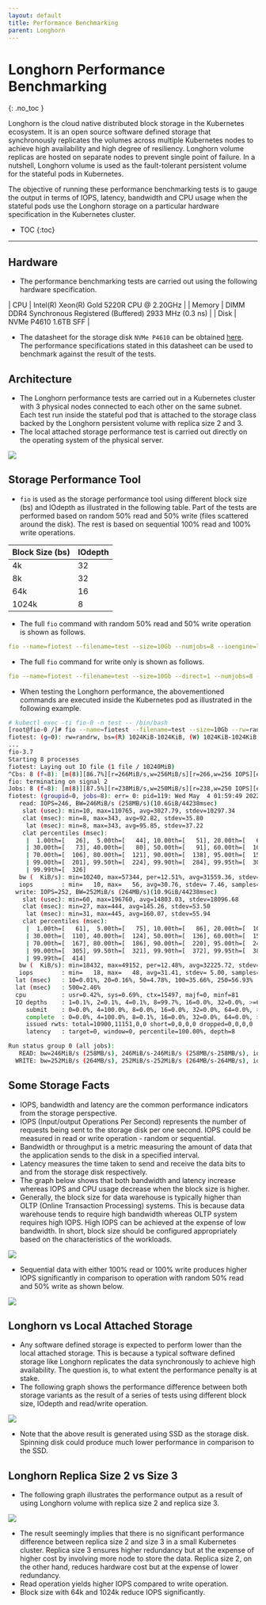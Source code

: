 ```yaml
---
layout: default
title: Performance Benchmarking
parent: Longhorn
---
```


# Longhorn Performance Benchmarking
{: .no_toc }

Longhorn is the cloud native distributed block storage in the Kubernetes ecosystem. It is an open source software defined storage that synchronously replicates the volumes across multiple Kubernetes nodes to achieve high availability and high degree of resiliency. Longhorn volume replicas are hosted on separate nodes to prevent single point of failure. In a nutshell, Longhorn volume is used as the fault-tolerant persistent volume for the stateful pods in Kubernetes. 

The objective of running these performance benchmarking tests is to gauge the output in terms of IOPS, latency, bandwidth and CPU usage when the stateful pods use the Longhorn storage on a particular hardware specification in the Kubernetes cluster.

- TOC
{:toc}

---


## Hardware

- The performance benchmarking tests are carried out using the following hardware specification.

| CPU          | Intel(R) Xeon(R) Gold 5220R CPU @ 2.20GHz | 
| Memory  | DIMM DDR4 Synchronous Registered (Buffered) 2933 MHz (0.3 ns) | 
| Disk | NVMe P4610 1.6TB SFF    | 

- The datasheet for the storage disk `NVMe P4610` can be obtained [here](https://ark.intel.com/content/www/us/en/ark/products/140103/intel-ssd-dc-p4610-series-1-6tb-2-5in-pcie-3-1-x4-3d2-tlc.html). The performance specifications stated in this datasheet can be used to benchmark against the result of the tests.

## Architecture

- The Longhorn performance tests are carried out in a Kubernetes cluster with 3 physical nodes connected to each other on the same subnet. Each test run inside the stateful pod that is attached to the storage class backed by the Longhorn persistent volume with replica size 2 and 3.
- The local attached storage performance test is carried out directly on the operating system of the physical server.

![](../../assets/images/longhorn/bench5.png) 

## Storage Performance Tool

- `fio` is used as the storage performance tool using different block size (bs) and IOdepth as illustrated in the following table. Part of the tests are performed based on random 50% read and 50% write (files scattered around the disk). The rest is based on sequential 100% read and 100% write operations.

| Block Size (bs)      | IOdepth         |
|:-------------|:------------------|
| 4k          | 32        | 
| 8k        | 32         | 
| 64k       | 16           | 
| 1024k     | 8          | 


- The full `fio` command with random 50% read and 50% write operation is shown as follows.

```yaml
fio --name=fiotest --filename=test --size=10Gb --numjobs=8 --ioengine=libaio --group_reporting --runtime=60 --startdelay=60 --bs=8k --iodepth=32 --rw=randrw --direct=1 --rwmixread=50
```

- The full `fio` command for write only is shown as follows.

```yaml
fio --name=fiotest --filename=test --size=10Gb --direct=1 --numjobs=8 --ioengine=libaio --group_reporting --runtime=60 --startdelay=60 --bs=8k --iodepth=32 --rw=write
```

- When testing the Longhorn performance, the abovementioned commands are executed inside the Kubernetes pod as illustrated in the following example.

```bash
# kubectl exec -ti fio-0 -n test -- /bin/bash
[root@fio-0 /]# fio --name=fiotest --filename=test --size=10Gb --rw=randrw --direct=1 --rwmixread=50 --numjobs=8 --ioengine=libaio --group_reporting --runtime=60 --startdelay=60 --bs=1M --iodepth=8
fiotest: (g=0): rw=randrw, bs=(R) 1024KiB-1024KiB, (W) 1024KiB-1024KiB, (T) 1024KiB-1024KiB, ioengine=libaio, iodepth=8
...
fio-3.7
Starting 8 processes
fiotest: Laying out IO file (1 file / 10240MiB)
^Cbs: 8 (f=8): [m(8)][86.7%][r=266MiB/s,w=256MiB/s][r=266,w=256 IOPS][eta 00m:16s]
fio: terminating on signal 2
Jobs: 8 (f=8): [m(8)][87.5%][r=238MiB/s,w=250MiB/s][r=238,w=250 IOPS][eta 00m:15s]
fiotest: (groupid=0, jobs=8): err= 0: pid=119: Wed May  4 01:59:49 2022
   read: IOPS=246, BW=246MiB/s (258MB/s)(10.6GiB/44238msec)
    slat (usec): min=10, max=110765, avg=3027.79, stdev=10297.34
    clat (msec): min=8, max=343, avg=92.82, stdev=35.80
     lat (msec): min=8, max=343, avg=95.85, stdev=37.22
    clat percentiles (msec):
     |  1.00th=[   26],  5.00th=[   44], 10.00th=[   51], 20.00th=[   66],
     | 30.00th=[   73], 40.00th=[   80], 50.00th=[   91], 60.00th=[  100],
     | 70.00th=[  106], 80.00th=[  121], 90.00th=[  138], 95.00th=[  157],
     | 99.00th=[  201], 99.50th=[  224], 99.90th=[  284], 99.95th=[  305],
     | 99.99th=[  326]
   bw (  KiB/s): min=10240, max=57344, per=12.51%, avg=31559.36, stdev=7650.58, samples=704
   iops        : min=   10, max=   56, avg=30.76, stdev= 7.46, samples=704
  write: IOPS=252, BW=252MiB/s (264MB/s)(10.9GiB/44238msec)
    slat (usec): min=60, max=196760, avg=14803.03, stdev=18096.68
    clat (msec): min=27, max=444, avg=145.26, stdev=53.50
     lat (msec): min=31, max=445, avg=160.07, stdev=55.94
    clat percentiles (msec):
     |  1.00th=[   61],  5.00th=[   75], 10.00th=[   86], 20.00th=[  101],
     | 30.00th=[  110], 40.00th=[  124], 50.00th=[  136], 60.00th=[  150],
     | 70.00th=[  167], 80.00th=[  186], 90.00th=[  220], 95.00th=[  249],
     | 99.00th=[  305], 99.50th=[  321], 99.90th=[  372], 99.95th=[  388],
     | 99.99th=[  414]
   bw (  KiB/s): min=18432, max=49152, per=12.48%, avg=32225.72, stdev=5107.40, samples=704
   iops        : min=   18, max=   48, avg=31.41, stdev= 5.00, samples=704
  lat (msec)   : 10=0.01%, 20=0.16%, 50=4.78%, 100=35.66%, 250=56.93%
  lat (msec)   : 500=2.46%
  cpu          : usr=0.42%, sys=0.69%, ctx=15497, majf=0, minf=81
  IO depths    : 1=0.1%, 2=0.1%, 4=0.1%, 8=99.7%, 16=0.0%, 32=0.0%, >=64=0.0%
     submit    : 0=0.0%, 4=100.0%, 8=0.0%, 16=0.0%, 32=0.0%, 64=0.0%, >=64=0.0%
     complete  : 0=0.0%, 4=100.0%, 8=0.1%, 16=0.0%, 32=0.0%, 64=0.0%, >=64=0.0%
     issued rwts: total=10900,11151,0,0 short=0,0,0,0 dropped=0,0,0,0
     latency   : target=0, window=0, percentile=100.00%, depth=8

Run status group 0 (all jobs):
   READ: bw=246MiB/s (258MB/s), 246MiB/s-246MiB/s (258MB/s-258MB/s), io=10.6GiB (11.4GB), run=44238-44238msec
  WRITE: bw=252MiB/s (264MB/s), 252MiB/s-252MiB/s (264MB/s-264MB/s), io=10.9GiB (11.7GB), run=44238-44238msec
```


## Some Storage Facts

- IOPS, bandwidth and latency are the common performance indicators from the storage perspective. 
- IOPS (Input/output Operations Per Second) represents the number of requests being sent to the storage disk per one second. IOPS could be measured in read or write operation - random or sequential.
- Bandwidth or throughput is a metric measuring the amount of data that the application sends to the disk in a specified interval.
- Latency measures the time taken to send and receive the data bits to and from the storage disk respectively.
- The graph below shows that both bandwidth and latency increase whereas IOPS and CPU usage decrease when the block size is higher.
- Generally, the block size for data warehouse is typically higher than OLTP (Online Transaction Processing) systems. This is because data warehouse tends to require high bandwidth whereas OLTP system requires high IOPS. High IOPS can be achieved at the expense of low bandwidth. In short, block size should be configured appropriately based on the characteristics of the workloads.

![](../../assets/images/longhorn/bench2.png) 

- Sequential data with either 100% read or 100% write produces higher IOPS significantly in comparison to operation with random 50% read and 50% write as shown below. 

![](../../assets/images/longhorn/bench3.png) 

## Longhorn vs Local Attached Storage

- Any software defined storage is expected to perform lower than the local attached storage. This is because a typical software defined storage like Longhorn replicates the data synchronously to achieve high availability. The question is, to what extent the performance penalty is at stake. 
- The following graph shows the performance difference between both storage variants as the result of a series of tests using different block size, IOdepth and read/write operation.

![](../../assets/images/longhorn/bench4.png) 

- Note that the above result is generated using SSD as the storage disk. Spinning disk could produce much lower performance in comparison to the SSD.

## Longhorn Replica Size 2 vs Size 3 

- The following graph illustrates the performance output as a result of using Longhorn volume with replica size 2 and replica size 3.

![](../../assets/images/longhorn/bench1.png) 

- The result seemingly implies that there is no significant performance difference between replica size 2 and size 3 in a small Kubernetes cluster. Replica size 3 ensures higher redundancy but at the expense of higher cost by involving more node to store the data. Replica size 2, on the other hand, reduces hardware cost but at the expense of lower redundancy.
- Read operation yields higher IOPS compared to write operation.
- Block size with 64k and 1024k reduce IOPS significantly. 

